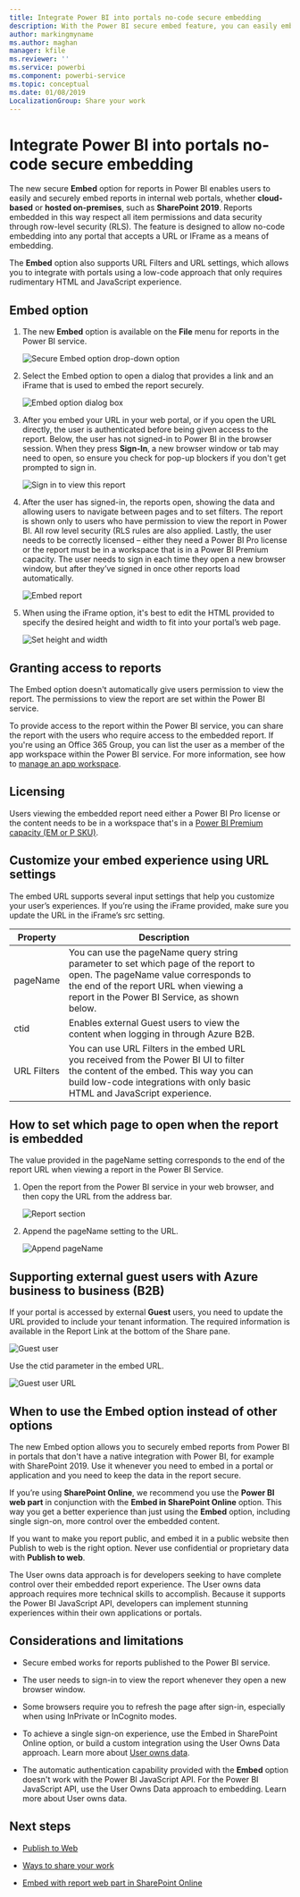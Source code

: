 ```yaml
---
title: Integrate Power BI into portals no-code secure embedding
description: With the Power BI secure embed feature, you can easily embed interactive Power BI visualizations online, such as in blog posts, websites, through emails or social media, through a portal or your application.
author: markingmyname
ms.author: maghan
manager: kfile
ms.reviewer: ''
ms.service: powerbi
ms.component: powerbi-service
ms.topic: conceptual
ms.date: 01/08/2019
LocalizationGroup: Share your work
---
```


# Integrate Power BI into portals no-code secure embedding  

The new secure **Embed** option for reports in Power BI enables users to easily and securely embed reports in internal web portals, whether **cloud-based** or **hosted on-premises**, such as **SharePoint 2019**. Reports embedded in this way respect all item permissions and data security through row-level security (RLS). The feature is designed to allow no-code embedding into any portal that accepts a URL or IFrame as a means of embedding.

The **Embed** option also supports URL Filters and URL settings, which allows you to integrate with portals using a low-code approach that only requires rudimentary HTML and JavaScript experience.

## **Embed** option

1. The new **Embed** option is available on the **File** menu for reports in the Power BI service.

    ![Secure Embed option drop-down option](media/service-secure-embed/secure-embed-drop-down-menu.png)

2. Select the Embed option to open a dialog that provides a link and an iFrame that is used to embed the report securely.

    ![Embed option dialog box](media/service-secure-embed/secure-embed-code-dialog.png)

3. After you embed your URL in your web portal, or if you open the URL directly, the user is authenticated before being given access to the report. Below, the user has not signed-in to Power BI in the browser session. When they press **Sign-In**, a new browser window or tab may need to open, so ensure you check for pop-up blockers if you don't get prompted to sign in.

    ![Sign in to view this report](media/service-secure-embed/secure-embed-sign-in.png)

4. After the user has signed-in, the reports open, showing the data and allowing users to navigate between pages and to set filters. The report is shown only to users who have permission to view the report in Power BI. All row level security (RLS rules are also applied. Lastly, the user needs to be correctly licensed – either they need a Power BI Pro license or the report must be in a workspace that is in a Power BI Premium capacity. The user needs to sign in each time they open a new browser window, but after they’ve signed in once other reports load automatically.

    ![Embed report](media/service-secure-embed/secure-embed-report.png)

5. When using the iFrame option, it's best to edit the HTML provided to specify the desired height and width to fit into your portal’s web page.

    ![Set height and width](media/service-secure-embed/secure-embed-size.png)

## Granting access to reports

The Embed option doesn't automatically give users permission to view the report. The permissions to view the report are set within the Power BI service.

To provide access to the report within the Power BI service, you can share the report with the users who require access to the embedded report. If you're using an Office 365 Group, you can list the user as a member of the app workspace within the Power BI service. For more information, see how to [manage an app workspace](service-manage-app-workspace-in-power-bi-and-office-365.md).

## Licensing

Users viewing the embedded report need either a Power BI Pro license or the content needs to be in a workspace that's in a [Power BI Premium capacity (EM or P SKU)](service-admin-premium-purchase.md).

## Customize your embed experience using URL settings

The embed URL supports several input settings that help you customize your user’s experiences. If you’re using the iFrame provided, make sure you update the URL in the iFrame’s src setting.

| Property  | Description  |  |  |  |
|--------------|-----------------------------------------------------------------------------------------------------------------------------------------------------------------------------------------------------------------------|---|---|---|
| pageName  | You can use the pageName query string parameter to set which page of the report to open. The pageName value corresponds to the end of the report URL when viewing a report in the Power BI Service, as shown below.   |  |  |  |
| ctid  | Enables external Guest users to view the content when logging in through Azure B2B.   |  |  |  |
| URL Filters  | You can use URL Filters in the embed URL you received from the Power BI UI to filter the content of the embed. This way you can build low-code integrations with only basic HTML and JavaScript experience.  |  |  |  |

## How to set which page to open when the report is embedded

The value provided in the pageName setting corresponds to the end of the report URL when viewing a report in the Power BI Service.

1. Open the report from the Power BI service in your web browser, and then copy the URL from the address bar.

    ![Report section](media/service-secure-embed/secure-embed-report-section.png)

2. Append the pageName setting to the URL.

    ![Append pageName](media/service-secure-embed/secure-embed-append-page-name.png)

## Supporting external guest users with Azure business to business (B2B)

If your portal is accessed by external **Guest** users, you need to update the URL provided to include your tenant information. The required information is available in the Report Link at the bottom of the Share pane.

![Guest user](media/service-secure-embed/secure-embed-guest-user.png)

Use the ctid parameter in the embed URL.

![Guest user URL](media/service-secure-embed/secure-embed-guest-user-url.png)

## When to use the **Embed** option instead of other options

The new Embed option allows you to securely embed reports from Power BI in portals that don't have a native integration with Power BI, for example with SharePoint 2019. Use it whenever you need to embed in a portal or application and you need to keep the data in the report secure.

If you’re using **SharePoint Online**, we recommend you use the **Power BI web part** in conjunction with the **Embed in SharePoint Online** option. This way you get a better experience than just using the **Embed** option, including single sign-on, more control over the embedded content.  

If you want to make you report public, and embed it in a public website then Publish to web is the right option. Never use confidential or proprietary data with **Publish to web**.

The User owns data approach is for developers seeking to have complete control over their embedded report experience. The User owns data approach requires more technical skills to accomplish. Because it supports the Power BI JavaScript API, developers can implement stunning experiences within their own applications or portals.

## Considerations and limitations

* Secure embed works for reports published to the Power BI service.

* The user needs to sign-in to view the report whenever they open a new browser window.

* Some browsers require you to refresh the page after sign-in, especially when using  InPrivate or InCognito modes.

* To achieve a single sign-on experience, use the Embed in SharePoint Online option, or build a custom integration using the User Owns Data approach. Learn more about [User owns data](developer/embed-sample-for-your-organization.md).

* The automatic authentication capability provided with the **Embed** option doesn't work with the Power BI JavaScript API. For the Power BI JavaScript API, use the User Owns Data approach to embedding. Learn more about User owns data.

## Next steps

* [Publish to Web](service-publish-to-web.md)

* [Ways to share your work](service-how-to-collaborate-distribute-dashboards-reports.md)

* [Embed with report web part in SharePoint Online](service-embed-report-spo.md)